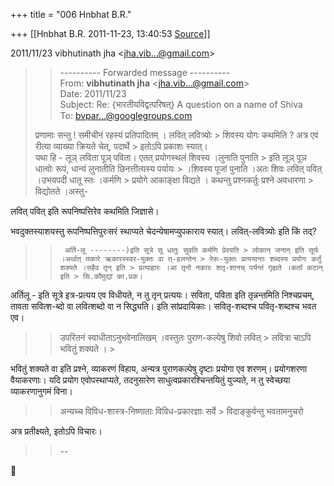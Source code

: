 +++
title = "006 Hnbhat B.R."

+++
[[Hnbhat B.R.	2011-11-23, 13:40:53 [Source](https://groups.google.com/g/bvparishat/c/yFPvlqDA6ZA)]]



  
  

2011/11/23 vibhutinath jha \<[jha.vib...@gmail.com]()\>

  

> 
> > 
> >   
>   
> > 
> > ---------- Forwarded message ----------  
> From: **vibhutinath jha** \<[jha.vib...@gmail.com]()\>  
> Date: 2011/11/23  
> Subject: Re: {भारतीयविद्वत्परिषत्} A question on a name of Shiva  
> To: [bvpar...@googlegroups.com]()  
>   
>   
> प्रणामाः सन्तु ! समीचीनं रहस्यं प्रतिपादितम् । लवित् लवित्र्योः > शिवस्य योगः कथमिति ? अत्र एवं रीत्या व्याख्या क्रियते चेत्, पदार्थे > इतोऽपि प्रकाशः स्यात्।  
> यथा हि - लूञ् लविता पूञ् पविता। एतत् प्रयोगस्थलं शिवस्य ।लुनाति पुनाति > इति लूञ् पूञ धात्वोः रूपं, धान्यं लुनातीति छिनत्तीत्यस्य पर्यायः > ।शिवस्य पूजां पुनाति ।अतः शिवः लवित् पवित् ।उभयपदी धातू स्तः ।कर्मणि > प्रयोगे आकाङ्क्षा विद्यते । कथन्तु प्रश्नकर्तुः प्रश्ने अवधारणा > विद्योतते ।अस्तु-  
> > 
> > 
> > 

  

लवित् पवित् इति रूपनिष्पत्तिरेव कथमिति जिज्ञासे।

  

भवदुक्तस्याशयस्तु रूपनिष्पत्तिपुरःसरं स्थाप्यते चेदन्येषामप्युपकाराय स्यात्। लवित्-लवित्र्योः इति किं तद्?

  



> 
> > 
> > 
> >      अर्ति-लू --------)इति सूत्रे सू धातुः सुवति कर्मणि प्रेरयति > लोकान् जनान् इति सूर्यः ।अर्थात् तकारे ऋकारस्स्वर-युक्तः वा त्-हलन्तेन > रेफः-युक्तः प्रत्ययान्तः शब्दस्य प्रयोगः कर्तुं शक्यते ।सहैव तृन् इति > प्रत्याहारः ।आ तृनो नकारः शतृ-शानच् पर्यन्तं गृह्यते ।कर्ता कटान् इति > सि.कौमुद्यां का.प्रक।  
> > 
> > 
> > 

  

अर्तिलू - इति सूत्रे इत्र-प्रत्यय एव विधीयते, न तु तृन् प्रत्ययः। सविता, पविता इति तृन्नन्तमिति निश्चप्रचम्, तावता सवित्श-ब्दो वा लवित्शब्दो वा न सिद्ध्यति। इति सांप्रदायिकाः। सवितृ-शब्दश्च पवितृ-शब्दश्च भवत एव।

  



> 
> > 
> > 
> >  उपरितनं स्वाधीताऽनुभवेनालिखम् ।वस्तुतः पुराण-कल्पेषु शिवो लवित् > लवित्रा चाऽपि भवितुं शक्यते । >
> 
> > 
> > 

  

भवितुं शक्यते वा इति प्रश्ने, व्याकरणं विहाय, अन्यत्र पुराणकल्पेषु दृष्टाः प्रयोगा एव शरणम्। प्रयोगशरणा वैयाकरणाः। यदि प्रयोग एवोपस्थाप्यते, तदनुसारेण साधुत्वप्रकारश्चिन्तयितुं युज्यते, न तु स्वेच्छया व्याकरणानुगमं विना।  



> 
> > 
> > 
> > अन्यच्च विविध-शास्त्र-निष्णाताः विविध-प्रकारज्ञाः सर्वे > विदाङ्कुर्वन्तु भवतामनुचरो  
> > 
> > 
> > 

  

अत्र प्रतीक्ष्यते, इतोऽपि विचारः।



> 
> > 
> > 
> > --
> > 
> > 
> > 



